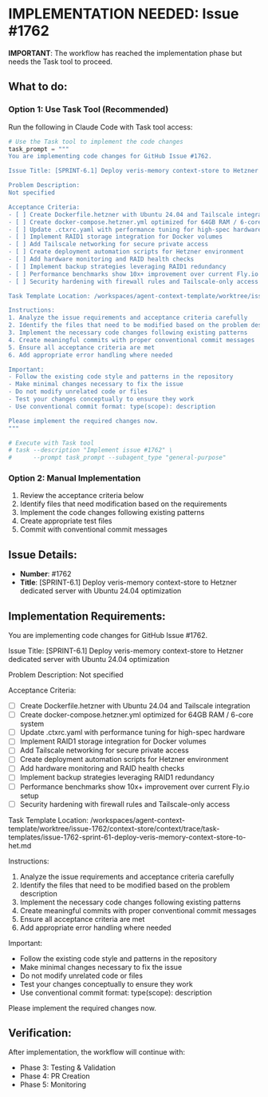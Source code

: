 # IMPLEMENTATION NEEDED: Issue #1762

**IMPORTANT**: The workflow has reached the implementation phase but needs the Task tool to proceed.

## What to do:

### Option 1: Use Task Tool (Recommended)

Run the following in Claude Code with Task tool access:

```python
# Use the Task tool to implement the code changes
task_prompt = """
You are implementing code changes for GitHub Issue #1762.

Issue Title: [SPRINT-6.1] Deploy veris-memory context-store to Hetzner dedicated server with Ubuntu 24.04 optimization

Problem Description:
Not specified

Acceptance Criteria:
- [ ] Create Dockerfile.hetzner with Ubuntu 24.04 and Tailscale integration
- [ ] Create docker-compose.hetzner.yml optimized for 64GB RAM / 6-core system
- [ ] Update .ctxrc.yaml with performance tuning for high-spec hardware
- [ ] Implement RAID1 storage integration for Docker volumes
- [ ] Add Tailscale networking for secure private access
- [ ] Create deployment automation scripts for Hetzner environment
- [ ] Add hardware monitoring and RAID health checks
- [ ] Implement backup strategies leveraging RAID1 redundancy
- [ ] Performance benchmarks show 10x+ improvement over current Fly.io setup
- [ ] Security hardening with firewall rules and Tailscale-only access

Task Template Location: /workspaces/agent-context-template/worktree/issue-1762/context-store/context/trace/task-templates/issue-1762-sprint-61-deploy-veris-memory-context-store-to-het.md

Instructions:
1. Analyze the issue requirements and acceptance criteria carefully
2. Identify the files that need to be modified based on the problem description
3. Implement the necessary code changes following existing patterns
4. Create meaningful commits with proper conventional commit messages
5. Ensure all acceptance criteria are met
6. Add appropriate error handling where needed

Important:
- Follow the existing code style and patterns in the repository
- Make minimal changes necessary to fix the issue
- Do not modify unrelated code or files
- Test your changes conceptually to ensure they work
- Use conventional commit format: type(scope): description

Please implement the required changes now.
"""

# Execute with Task tool
# task --description "Implement issue #1762" \
#      --prompt task_prompt --subagent_type "general-purpose"
```

### Option 2: Manual Implementation

1. Review the acceptance criteria below
2. Identify files that need modification based on the requirements
3. Implement the code changes following existing patterns
4. Create appropriate test files
5. Commit with conventional commit messages

## Issue Details:

- **Number**: #1762
- **Title**: [SPRINT-6.1] Deploy veris-memory context-store to Hetzner dedicated server with Ubuntu 24.04 optimization

## Implementation Requirements:

You are implementing code changes for GitHub Issue #1762.

Issue Title: [SPRINT-6.1] Deploy veris-memory context-store to Hetzner dedicated server with Ubuntu 24.04 optimization

Problem Description:
Not specified

Acceptance Criteria:

- [ ] Create Dockerfile.hetzner with Ubuntu 24.04 and Tailscale integration
- [ ] Create docker-compose.hetzner.yml optimized for 64GB RAM / 6-core system
- [ ] Update .ctxrc.yaml with performance tuning for high-spec hardware
- [ ] Implement RAID1 storage integration for Docker volumes
- [ ] Add Tailscale networking for secure private access
- [ ] Create deployment automation scripts for Hetzner environment
- [ ] Add hardware monitoring and RAID health checks
- [ ] Implement backup strategies leveraging RAID1 redundancy
- [ ] Performance benchmarks show 10x+ improvement over current Fly.io setup
- [ ] Security hardening with firewall rules and Tailscale-only access

Task Template Location: /workspaces/agent-context-template/worktree/issue-1762/context-store/context/trace/task-templates/issue-1762-sprint-61-deploy-veris-memory-context-store-to-het.md

Instructions:

1. Analyze the issue requirements and acceptance criteria carefully
2. Identify the files that need to be modified based on the problem description
3. Implement the necessary code changes following existing patterns
4. Create meaningful commits with proper conventional commit messages
5. Ensure all acceptance criteria are met
6. Add appropriate error handling where needed

Important:

- Follow the existing code style and patterns in the repository
- Make minimal changes necessary to fix the issue
- Do not modify unrelated code or files
- Test your changes conceptually to ensure they work
- Use conventional commit format: type(scope): description

Please implement the required changes now.

## Verification:

After implementation, the workflow will continue with:

- Phase 3: Testing & Validation
- Phase 4: PR Creation
- Phase 5: Monitoring
